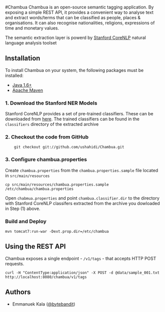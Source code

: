 #Chambua
Chambua is an open-source semantic tagging application. By exposing a simple REST API, it provides a convenient way to analyse text and extract words/terms that can be classified as people, places & organisations. It can also recognise nationalities, religions, expressions of time and monetary values.

The semantic extraction layer is powerd by [Stanford CoreNLP](http://nlp.stanford.edu/software/corenlp.shtml) natural language analysis toolset

## Installation
To install Chambua on your system, the following packages must be installed:

* [Java 1.6+](http://www.oracle.com/technetwork/java/index.html)
* [Apache Maven](http://maven.apache.org)


### 1. Download the Stanford NER Models
Stanford CoreNLP provides a set of pre-trained classifiers. These can be downloaded from [here](http://www.oracle.com/technetwork/java/index.html). The trained classifiers can be found in the ``classifiers`` directory of the extracted archive

### 2. Checkout the code from GitHub

		git checkout git://github.com/ushahidi/Chambua.git

### 3. Configure chambua.properties
Create ``chambua.properties`` from the ``chambua.properties.sample`` file located in ``src/main/resources``
	
	cp src/main/resources/chambua.properties.sample /etc/chambua/chambua.properties

Open ``chabmua.properties`` and point ``chambua.classifier.dir`` to the directory with Stanford CoreNLP classifers extracted from the archive you dowloaded in Step (1) above.

### Build and Deploy

	mvn tomcat7:run-war -Dext.prop.dir=/etc/chambua


## Using the REST API
Chambua exposes a single endpoint - ``/v1/tags`` - that accepts HTTP POST requests.

	curl -H "ContentType:application/json" -X POST -d @data/sample_001.txt http://localhost:8080/chambua/v1/tags

## Authors
* Emmanuek Kala ([@bytebandit](https://twitter.com/bytebandit))

